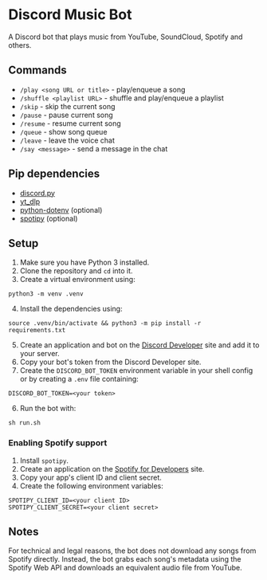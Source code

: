 # Discord Music Bot

A Discord bot that plays music from YouTube, SoundCloud, Spotify and others.

## Commands
- `/play <song URL or title>` - play/enqueue a song
- `/shuffle <playlist URL>` - shuffle and play/enqueue a playlist
- `/skip` - skip the current song
- `/pause` - pause current song
- `/resume` - resume current song
- `/queue` - show song queue
- `/leave` - leave the voice chat
- `/say <message>` - send a message in the chat

## Pip dependencies
- [discord.py](https://github.com/Rapptz/discord.py)
- [yt_dlp](https://github.com/yt-dlp/yt-dlp)
- [python-dotenv](https://github.com/theskumar/python-dotenv) (optional)
- [spotipy](https://github.com/spotipy-dev/spotipy) (optional)

## Setup

1. Make sure you have Python 3 installed.
2. Clone the repository and `cd` into it.
3. Create a virtual environment using:

```
python3 -m venv .venv
```

4. Install the dependencies using:

```
source .venv/bin/activate && python3 -m pip install -r requirements.txt
```

5. Create an application and bot on the [Discord Developer](https://discord.com/developers) site and add it to your server.
6. Copy your bot's token from the Discord Developer site.
7. Create the `DISCORD_BOT_TOKEN` environment variable in your shell config or by creating a `.env` file containing:

```
DISCORD_BOT_TOKEN=<your token>
```

6. Run the bot with:

```
sh run.sh
```

### Enabling Spotify support

1. Install `spotipy`.
2. Create an application on the [Spotify for Developers](https://developer.spotify.com/) site.
3. Copy your app's client ID and client secret.
4. Create the following environment variables:

```
SPOTIPY_CLIENT_ID=<your client ID>
SPOTIPY_CLIENT_SECRET=<your client secret>
```

## Notes

For technical and legal reasons, the bot does not download any songs from Spotify directly. Instead, the bot grabs each song's metadata using the Spotify Web API and downloads an equivalent audio file from YouTube.
